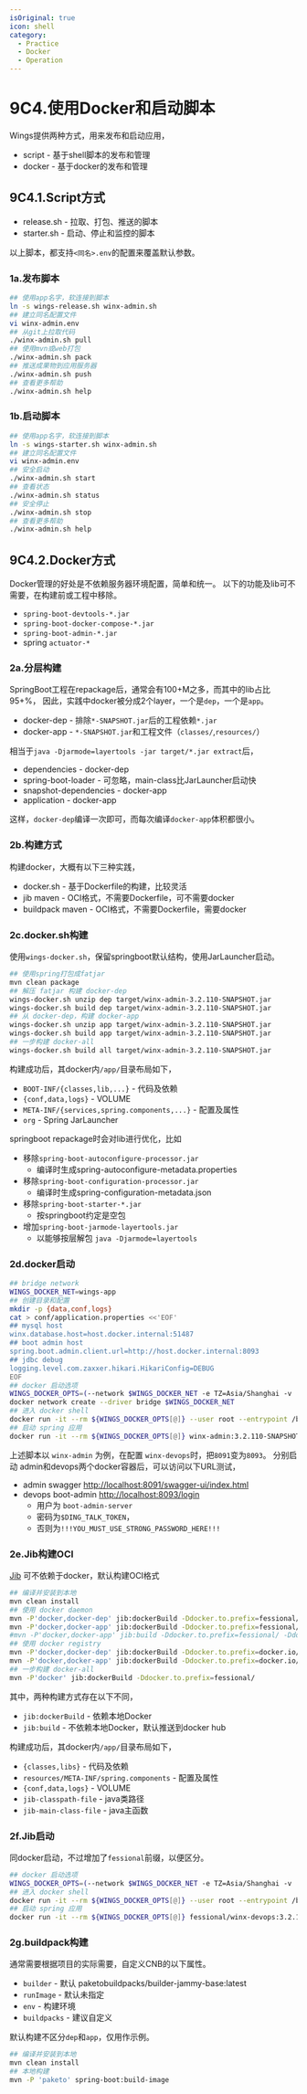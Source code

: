 ```yaml
---
isOriginal: true
icon: shell
category:
  - Practice
  - Docker
  - Operation
---
```


# 9C4.使用Docker和启动脚本

Wings提供两种方式，用来发布和启动应用，

* script - 基于shell脚本的发布和管理
* docker - 基于docker的发布和管理

## 9C4.1.Script方式

* release.sh - 拉取、打包、推送的脚本
* starter.sh - 启动、停止和监控的脚本

以上脚本，都支持`<同名>.env`的配置来覆盖默认参数。

### 1a.发布脚本

```bash
## 使用app名字，软连接到脚本
ln -s wings-release.sh winx-admin.sh
## 建立同名配置文件
vi winx-admin.env
## 从git上拉取代码
./winx-admin.sh pull
## 使用mvn或web打包
./winx-admin.sh pack
## 推送成果物到应用服务器
./winx-admin.sh push
## 查看更多帮助
./winx-admin.sh help
```

### 1b.启动脚本

```bash
## 使用app名字，软连接到脚本
ln -s wings-starter.sh winx-admin.sh
## 建立同名配置文件
vi winx-admin.env
## 安全启动
./winx-admin.sh start
## 查看状态
./winx-admin.sh status
## 安全停止
./winx-admin.sh stop
## 查看更多帮助
./winx-admin.sh help
```

## 9C4.2.Docker方式

Docker管理的好处是不依赖服务器环境配置，简单和统一。
以下的功能及lib可不需要，在构建前或工程中移除。

* `spring-boot-devtools-*.jar`
* `spring-boot-docker-compose-*.jar`
* `spring-boot-admin-*.jar`
* spring `actuator-*`

### 2a.分层构建

SpringBoot工程在repackage后，通常会有100+M之多，而其中的lib占比95+%，
因此，实践中docker被分成2个layer，一个是`dep`，一个是`app`。

* docker-dep - 排除`*-SNAPSHOT.jar`后的工程依赖`*.jar`
* docker-app - `*-SNAPSHOT.jar`和工程文件（`classes/`,`resources/`）

相当于`java -Djarmode=layertools -jar target/*.jar extract`后，

* dependencies - docker-dep
* spring-boot-loader - 可忽略，main-class比JarLauncher启动快
* snapshot-dependencies - docker-app
* application - docker-app

这样，`docker-dep`编译一次即可，而每次编译`docker-app`体积都很小。

### 2b.构建方式

构建docker，大概有以下三种实践，

* docker.sh - 基于Dockerfile的构建，比较灵活
* jib maven - OCI格式，不需要Dockerfile，可不需要docker
* buildpack maven - OCI格式，不需要Dockerfile，需要docker

### 2c.docker.sh构建

使用`wings-docker.sh`，保留springboot默认结构，使用JarLauncher启动。

```bash
## 使用spring打包成fatjar
mvn clean package
## 解压 fatjar 构建 docker-dep
wings-docker.sh unzip dep target/winx-admin-3.2.110-SNAPSHOT.jar
wings-docker.sh build dep target/winx-admin-3.2.110-SNAPSHOT.jar
## 从 docker-dep，构建 docker-app
wings-docker.sh unzip app target/winx-admin-3.2.110-SNAPSHOT.jar
wings-docker.sh build app target/winx-admin-3.2.110-SNAPSHOT.jar
## 一步构建 docker-all
wings-docker.sh build all target/winx-admin-3.2.110-SNAPSHOT.jar
```

构建成功后，其docker内`/app/`目录布局如下，

* `BOOT-INF/{classes,lib,...}` - 代码及依赖
* `{conf,data,logs}` - VOLUME
* `META-INF/{services,spring.components,...}` - 配置及属性
* `org` - Spring JarLauncher

springboot repackage时会对lib进行优化，比如

* 移除`spring-boot-autoconfigure-processor.jar`
  - 编译时生成spring-autoconfigure-metadata.properties
* 移除`spring-boot-configuration-processor.jar`
  - 编译时生成spring-configuration-metadata.json
* 移除`spring-boot-starter-*.jar`
  - 按springboot约定是空包
* 增加`spring-boot-jarmode-layertools.jar`
  - 以能够按层解包 `java -Djarmode=layertools`

### 2d.docker启动

```bash
## bridge network
WINGS_DOCKER_NET=wings-app
## 创建目录和配置
mkdir -p {data,conf,logs}
cat > conf/application.properties <<'EOF'
## mysql host
winx.database.host=host.docker.internal:51487
## boot admin host
spring.boot.admin.client.url=http://host.docker.internal:8093
## jdbc debug
logging.level.com.zaxxer.hikari.HikariConfig=DEBUG
EOF
## docker 启动选项
WINGS_DOCKER_OPTS=(--network $WINGS_DOCKER_NET -e TZ=Asia/Shanghai -v ./data:/app/data -v ./conf:/app/conf -v ./logs:/app/logs -p 8091:8080)
docker network create --driver bridge $WINGS_DOCKER_NET
## 进入 docker shell
docker run -it --rm ${WINGS_DOCKER_OPTS[@]} --user root --entrypoint /bin/bash winx-admin:3.2.110-SNAPSHOT
## 启动 spring 应用
docker run -it --rm ${WINGS_DOCKER_OPTS[@]} winx-admin:3.2.110-SNAPSHOT
```

上述脚本以 `winx-admin` 为例，在配置 `winx-devops`时，把`8091`变为`8093`。
分别启动 admin和devops两个docker容器后，可以访问以下URL测试，

* admin swagger <http://localhost:8091/swagger-ui/index.html>
* devops boot-admin <http://localhost:8093/login>
  - 用户为 `boot-admin-server`
  - 密码为`$DING_TALK_TOKEN`，
  - 否则为`!!!YOU_MUST_USE_STRONG_PASSWORD_HERE!!!`

### 2e.Jib构建OCI

[Jib](https://github.com/GoogleContainerTools/jib/tree/master/jib-maven-plugin#quickstart)
可不依赖于docker，默认构建OCI格式

```bash
## 编译并安装到本地
mvn clean install
## 使用 docker daemon
mvn -P'docker,docker-dep' jib:dockerBuild -Ddocker.to.prefix=fessional/
mvn -P'docker,docker-app' jib:dockerBuild -Ddocker.to.prefix=fessional/ -Ddocker.from.prefix=docker://fessional/
#mvn -P'docker,docker-app' jib:build -Ddocker.to.prefix=fessional/ -Ddocker.from.prefix=fessional/
## 使用 docker registry
mvn -P'docker,docker-dep' jib:dockerBuild -Ddocker.to.prefix=docker.io/fessional/
mvn -P'docker,docker-app' jib:dockerBuild -Ddocker.to.prefix=docker.io/fessional/ -Ddocker.from.prefix=docker.io/fessional/
## 一步构建 docker-all
mvn -P'docker' jib:dockerBuild -Ddocker.to.prefix=fessional/
```

其中，两种构建方式存在以下不同，

* `jib:dockerBuild` - 依赖本地Docker
* `jib:build` - 不依赖本地Docker，默认推送到docker hub

构建成功后，其docker内`/app/`目录布局如下，

* `{classes,libs}` - 代码及依赖
* `resources/META-INF/spring.components` - 配置及属性
* `{conf,data,logs}` - VOLUME
* `jib-classpath-file` - java类路径
* `jib-main-class-file` - java主函数

### 2f.Jib启动

同docker启动，不过增加了`fessional`前缀，以便区分。

```bash
## docker 启动选项
WINGS_DOCKER_OPTS=(--network $WINGS_DOCKER_NET -e TZ=Asia/Shanghai -v ./data:/app/data -v ./conf:/app/conf -v ./logs:/app/logs -p 8093:8080)
## 进入 docker shell
docker run -it --rm ${WINGS_DOCKER_OPTS[@]} --user root --entrypoint /bin/bash fessional/winx-devops:3.2.110-SNAPSHOT
## 启动 spring 应用
docker run -it --rm ${WINGS_DOCKER_OPTS[@]} fessional/winx-devops:3.2.110-SNAPSHOT
```

### 2g.buildpack构建

通常需要根据项目的实际需要，自定义CNB的以下属性。

* `builder` - 默认 paketobuildpacks/builder-jammy-base:latest
* `runImage` - 默认未指定
* `env` - 构建环境
* `buildpacks` - 建议自定义

默认构建不区分`dep`和`app`，仅用作示例。

```bash
## 编译并安装到本地
mvn clean install
## 本地构建
mvn -P 'paketo' spring-boot:build-image
```
